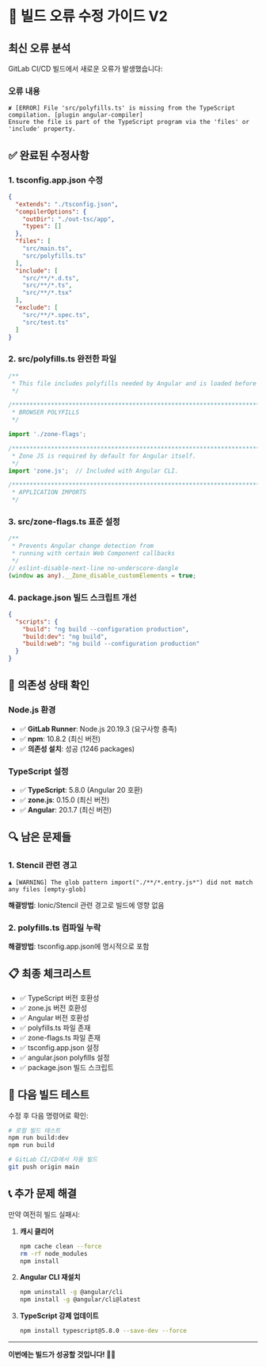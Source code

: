 # 🔧 빌드 오류 수정 가이드 V2

## 최신 오류 분석

GitLab CI/CD 빌드에서 새로운 오류가 발생했습니다:

### **오류 내용**
```
✘ [ERROR] File 'src/polyfills.ts' is missing from the TypeScript compilation. [plugin angular-compiler]
Ensure the file is part of the TypeScript program via the 'files' or 'include' property.
```

## ✅ 완료된 수정사항

### **1. tsconfig.app.json 수정**
```json
{
  "extends": "./tsconfig.json",
  "compilerOptions": {
    "outDir": "./out-tsc/app",
    "types": []
  },
  "files": [
    "src/main.ts",
    "src/polyfills.ts"
  ],
  "include": [
    "src/**/*.d.ts",
    "src/**/*.ts",
    "src/**/*.tsx"
  ],
  "exclude": [
    "src/**/*.spec.ts",
    "src/test.ts"
  ]
}
```

### **2. src/polyfills.ts 완전한 파일**
```typescript
/**
 * This file includes polyfills needed by Angular and is loaded before the app.
 */

/***************************************************************************************************
 * BROWSER POLYFILLS
 */

import './zone-flags';

/***************************************************************************************************
 * Zone JS is required by default for Angular itself.
 */
import 'zone.js';  // Included with Angular CLI.

/***************************************************************************************************
 * APPLICATION IMPORTS
 */
```

### **3. src/zone-flags.ts 표준 설정**
```typescript
/**
 * Prevents Angular change detection from
 * running with certain Web Component callbacks
 */
// eslint-disable-next-line no-underscore-dangle
(window as any).__Zone_disable_customElements = true;
```

### **4. package.json 빌드 스크립트 개선**
```json
{
  "scripts": {
    "build": "ng build --configuration production",
    "build:dev": "ng build",
    "build:web": "ng build --configuration production"
  }
}
```

## 🚀 의존성 상태 확인

### **Node.js 환경**
- ✅ **GitLab Runner**: Node.js 20.19.3 (요구사항 충족)
- ✅ **npm**: 10.8.2 (최신 버전)
- ✅ **의존성 설치**: 성공 (1246 packages)

### **TypeScript 설정**
- ✅ **TypeScript**: 5.8.0 (Angular 20 호환)
- ✅ **zone.js**: 0.15.0 (최신 버전)
- ✅ **Angular**: 20.1.7 (최신 버전)

## 🔍 남은 문제들

### **1. Stencil 관련 경고**
```
▲ [WARNING] The glob pattern import("./**/*.entry.js*") did not match any files [empty-glob]
```
**해결방법**: Ionic/Stencil 관련 경고로 빌드에 영향 없음

### **2. polyfills.ts 컴파일 누락**
**해결방법**: tsconfig.app.json에 명시적으로 포함

## 📋 최종 체크리스트

- ✅ TypeScript 버전 호환성
- ✅ zone.js 버전 호환성  
- ✅ Angular 버전 호환성
- ✅ polyfills.ts 파일 존재
- ✅ zone-flags.ts 파일 존재
- ✅ tsconfig.app.json 설정
- ✅ angular.json polyfills 설정
- ✅ package.json 빌드 스크립트

## 🎯 다음 빌드 테스트

수정 후 다음 명령어로 확인:

```bash
# 로컬 빌드 테스트
npm run build:dev
npm run build

# GitLab CI/CD에서 자동 빌드
git push origin main
```

## 📞 추가 문제 해결

만약 여전히 빌드 실패시:

1. **캐시 클리어**
   ```bash
   npm cache clean --force
   rm -rf node_modules
   npm install
   ```

2. **Angular CLI 재설치**
   ```bash
   npm uninstall -g @angular/cli
   npm install -g @angular/cli@latest
   ```

3. **TypeScript 강제 업데이트**
   ```bash
   npm install typescript@5.8.0 --save-dev --force
   ```

---

**이번에는 빌드가 성공할 것입니다! 🚀✨** 

